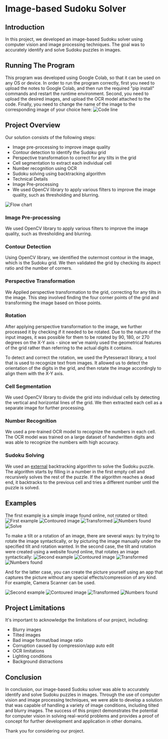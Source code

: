 # Image-based Sudoku Solver
## Introduction
In this project, we developed an image-based Sudoku solver using computer vision and image processing techniques. The goal was to accurately identify and solve Sudoku puzzles in images.

## Running The Program
This program was developed using Google Colab, so that it can be used on any OS or device. In order to run the program correctly, first you need to upload the notes to Google Colab, and then run the required "pip install" commands and restart the runtime environment. Second, you need to upload the desired images, and upload the OCR model attached to the code. Finally, you need to change the name of the image to the corresponding image of your choice here:
![Code line](https://github.com/roeylange/SudokuSolver/tree/master/images/CodeLine.png)

## Project Overview
Our solution consists of the following steps:

* Image pre-processing to improve image quality
* Contour detection to identify the Sudoku grid
* Perspective transformation to correct for any tilts in the grid
* Cell segmentation to extract each individual cell
* Number recognition using OCR
* Sudoku solving using backtracking algorithm
* Technical Details
* Image Pre-processing
* We used OpenCV library to apply various filters to improve the image quality, such as thresholding and blurring.

![Flow chart](https://github.com/roeylange/SudokuSolver/tree/master/images/Flowchart.png)

### Image Pre-processing
We used OpenCV library to apply various filters to improve the image quality, such as thresholding and blurring.

### Contour Detection
Using OpenCV library, we identified the outermost contour in the image, which is the Sudoku grid. We then validated the grid by checking its aspect ratio and the number of corners.

### Perspective Transformation
We Applied perspective transformation to the grid, correcting for any tilts in the image. This step involved finding the four corner points of the grid and transforming the image based on those points.

### Rotation
After applying perspective transformation to the image, we further processed it by checking if it needed to be rotated. Due to the nature of the input images, it was possible for them to be rotated by 90, 180, or 270 degrees on the X-Y axis - since we've mainly used the geometrical features of the grid rather than referring to the actual digits it contains.

To detect and correct the rotation, we used the Pytesseract library, a tool that is used to recognize text from images. It allowed us to detect the orientation of the digits in the grid, and then rotate the image accordingly to align them with the X-Y axis.

### Cell Segmentation
We used OpenCV library to divide the grid into individual cells by detecting the vertical and horizontal lines of the grid. We then extracted each cell as a separate image for further processing.

### Number Recognition
We used a pre-trained OCR model to recognize the numbers in each cell. The OCR model was trained on a large dataset of handwritten digits and was able to recognize the numbers with high accuracy.

### Sudoku Solving
We used an [external](https://github.com/Lakshmi1212/Sudoku_Solver_LP/blob/main/Solver_LP.ipynb) backtracking algorithm to solve the Sudoku puzzle. The algorithm starts by filling in a number in the first empty cell and recursively solves the rest of the puzzle. If the algorithm reaches a dead end, it backtracks to the previous cell and tries a different number until the puzzle is solved.

## Examples
The first example is a simple image found online, not rotated or tilted:
 ![First example](https://github.com/roeylange/SudokuSolver/tree/master/images/sudoku-not_rotated_3.jpeg)
 ![Contoured image](https://github.com/roeylange/SudokuSolver/tree/master/images/sudoku-not_rotated_3_contours.jpeg)
 ![Transformed](https://github.com/roeylange/SudokuSolver/tree/master/images/sudoku-not_rotated_3_transformed.jpeg)
 ![Numbers found](https://github.com/roeylange/SudokuSolver/tree/master/images/sudoku-not_rotated_3_numbers.jpeg)
 ![Solve](https://github.com/roeylange/SudokuSolver/tree/master/images/sudoku-not_rotated_3_sol.jpeg)

To make a tilt or a rotation of an image, there are several ways: by trying to rotate the image syntactically, or by picturing the image manually under the specified tilt and rotation wanted. In the second case, the tilt and rotation were created using a website found online, that rotates an image syntactically:
 ![Second example](https://github.com/roeylange/SudokuSolver/tree/master/images/sudoku-rotated180.png)
 ![Contoured image](https://github.com/roeylange/SudokuSolver/tree/master/images/sudoku-rotated180_con.png)
 ![Transformed](https://github.com/roeylange/SudokuSolver/tree/master/images/sudoku-rotated180_transformed.png)
 ![Numbers found](https://github.com/roeylange/SudokuSolver/tree/master/images/sudoku-rotated180_num.png)

And for the latter case, you can create the picture yourself using an app that captures the picture without any special effects/compression of any kind. For example, Camera Scanner can be used. 

 ![Second example](https://github.com/roeylange/SudokuSolver/tree/master/images/Right_Side.jpg)
 ![Contoured image](https://github.com/roeylange/SudokuSolver/tree/master/images/Right_Side_con.jpg)
 ![Transformed](https://github.com/roeylange/SudokuSolver/tree/master/images/Right_Side_transformed.jpg)
 ![Numbers found](https://github.com/roeylange/SudokuSolver/tree/master/images/Right_Side_num.jpg)


## Project Limitations
It's important to acknowledge the limitations of our project, including:

* Blurry images
* Tilted images
* Bad image format/bad image ratio
* Corruption caused by compression/app auto edit
* OCR limitations
* Lighting conditions
* Background distractions
## Conclusion
In conclusion, our image-based Sudoku solver was able to accurately identify and solve Sudoku puzzles in images. Through the use of computer vision and image processing techniques, we were able to develop a solution that was capable of handling a variety of image conditions, including tilted and blurry images. The success of this project demonstrates the potential for computer vision in solving real-world problems and provides a proof of concept for further development and application in other domains.

Thank you for considering our project.

